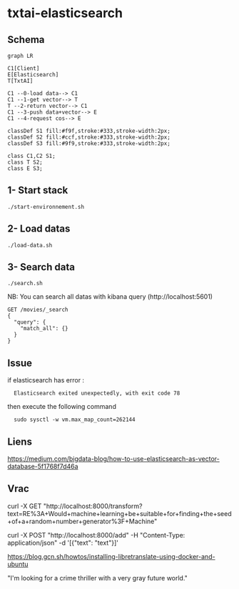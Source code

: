 # txtai-elasticsearch

## Schema

```mermaid
graph LR

C1[Client]
E[Elasticsearch]
T[TxtAI]

C1 --0-load data--> C1
C1 --1-get vector--> T
T --2-return vector--> C1
C1 --3-push data+vector--> E
C1 --4-request cos--> E

classDef S1 fill:#f9f,stroke:#333,stroke-width:2px;
classDef S2 fill:#ccf,stroke:#333,stroke-width:2px;
classDef S3 fill:#9f9,stroke:#333,stroke-width:2px;

class C1,C2 S1;
class T S2;
class E S3;
```



## 1- Start stack 
```
./start-environnement.sh
```



## 2- Load datas
```
./load-data.sh
```

## 3- Search data

```
./search.sh
```

NB:  You can search all datas with kibana query (http://localhost:5601)
```
GET /movies/_search
{
  "query": {
    "match_all": {}
  }  
}
```


## Issue
if elasticsearch has error : 
  ```
    Elasticsearch exited unexpectedly, with exit code 78
  ```
then execute the following command
  ```
    sudo sysctl -w vm.max_map_count=262144
  ```

## Liens
https://medium.com/bigdata-blog/how-to-use-elasticsearch-as-vector-database-5f1768f7d46a


## Vrac

curl -X GET "http://localhost:8000/transform?text=RE%3A+Would+machine+learning+be+suitable+for+finding+the+seed+of+a+random+number+generator%3F+Machine"



curl -X POST "http://localhost:8000/add" -H "Content-Type: application/json" -d '[{"text": "text"}]'

https://blog.gcn.sh/howtos/installing-libretranslate-using-docker-and-ubuntu





"I'm looking for a crime thriller with a very gray future world."



